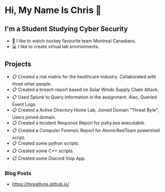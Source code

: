 # Hi, My Name Is Chris 👋 


## I'm a Student Studying Cyber Security

- 🏒 I like to watch hockey favourite team Montreal Canadians.
- 💻 I like to create virtual lab environments.

## Projects

- 📋 Created a risk matrix for the healthcare industry. Collaborated with three other people.
- 📋 Created a breach report based on Solar Winds Supply Chain Attack.
- 📋 Used Splunk to Query Information in the assignment. Also, Queried Event Logs.
- 📋 Created a Active Directory Home Lab, Joined Domain "Threat Byte", Users joined domain.
- 📋 Created a Incident Response Report for putty.exe executable.
- 📋 Created a Computer Forensic Report for AtomicRedTeam powershell script.
- 📋 Created some python scripts.
- 📋 Created some C++ scripts.
- 📋 Created some Discord Voip App.

### Blog Posts

- https://threatbyte.github.io/
